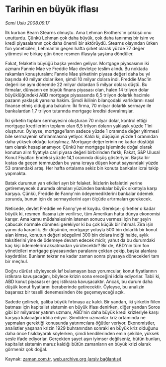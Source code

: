 # Tarihin en büyük iflası

*Sami Uslu 2008.09.17*

<tr><td class="metin" colspan="2" style="padding-top: 20px; padding-left: 5px; padding-right: 10px;">İlk kurban Bearn Stearns olmuştu. Ama Lehman Brothers'ın çöküşü onu unutturdu. Çünkü Lehman çok daha büyük, çok daha tanınmış bir isim ve kredi piyasalarının çok daha önemli bir aktörüydü. Stearns olayından ürken fon yöneticileri, Lehman'ın geçen hafta şirket olarak yüzde 77 değer yitirmesi ve birkaç gün önce resmen iflasıyla şaşkına döndüler.</td></tr><tr><td class="metin" colspan="2" style="padding-top: 20px; padding-left: 5px; padding-right: 10px;"><p>Fakat, felaketin büyüğü başka yerden geliyor. Mortgage piyasasının iki azmanı Fannie Mae ve Freddie Mac devletçe teslim alındı. Bu noktada rakamları konuşturalım: Fannie Mae şirketinin piyasa değeri daha bu yıl başında 40 milyar dolar iken, şimdi 10 milyar dolara indi. Freddie Mac'in değeri ise aynı dönemde 22 milyar dolardan 5 milyar dolara düştü. Bu firmalar, dünyanın en büyük finans piyasası olan, halen 14 trilyon dolar büyüklüğündeki ABD mortgage piyasasında 6,5 trilyon dolarlık hacimle pazarın yaklaşık yarısına hakim. Şimdi ikilinin bilançodaki varlıklarını nasıl finanse etmiş olduğuna bakalım: İki firma, 70 milyar dolarlık sermaye ile bankalardan 1,7 trilyon tutarında mortgage kredisi devralmışlar. 
<p>İki şirketin toplam sermayesini oluşturan 70 milyar dolar, kontrol ettiği mortgage kredilerinin toplamı olan 6,5 trilyon doların yaklaşık yüzde 1'ini oluşturur. Öyleyse, mortgage'ların sadece yüzde 1 oranında değer yitirmesi bile sermayenin sıfırlanmasına yetiyor. Kaldı ki, düşüşün yüzde 1 oranından daha yüksek olduğu tartışılmaz. Mortgage değerlerinin ne kadar düştüğü tam olarak hesaplanamıyor. Çünkü her mortgage işleminde doğal olarak konutun alım fiyatıyla cari piyasa değeri birbirinden farklı; Fakat, S&amp;P Ulusal Konut Fiyatları Endeksi yüzde 14,1 oranında düşüş gösteriyor. Başka bir kıstas da geçen temmuzdan bu yana icraya düşen konut sayısındaki yüzde 53 oranındaki artış. Her hafta ortalama sekiz bin konuta bankalar icrai takip yapmakta. 
<p>Batak durumun yan etkileri ayrı bir felaket. İkizlerin kefaletini yerine getiremeyecek durumda olmaları yüzünden bankalar büyük sıkıntıyla karşı karşıya. Çünkü, Freddie ile Fanny'nin ödeyemediklerini bankalar ödemek zorunda, bunun için de sermayelerini aşırı ölçüde artırmaları gerekecek. 
<p>Neticede, devlet Freddie ve Fanny'ye el koydu. Gerekçe; şirketler o kadar büyük ki, resmen iflasına izin verilirse, tüm Amerikan hatta dünya ekonomisi karışır. Ama kamu müdahalesinin istenen sonucu vermesi için her şeyin çabucak normale dönmesi gerekiyor ki bu çok küçük bir ihtimal. Zira işin yarını da karanlık. Bir düşünün, mortgage yoluyla 500 bin dolarlık bir konut alan kimse, konutun değeri sözgelimi 300 bin dolara indiği halde, aylık taksitlerini yine de ödemeye devam edecek midir, yahut da bu durumdaki kaç kişi ödemelerini aksatmadan yürütecektir? Bir de, ABD'nin tüm fon yöneticileri mortgage piyasasından paralarını çoktan çekip, başka alanlara kaydırdılar. Bunların tekrar ne kadar zaman sonra piyasaya dönecekleri tam bir meçhul. 
<p>Doğru dürüst söyleyecek laf bulamayan bazı yorumcular, konut fiyatlarının istikrara kavuşacağını, böylece krizin sona ereceğini iddia ediyorlar. Tabii ki, ABD konut piyasası er geç istikrara kavuşacaktır. Ancak, bu durum daha düşük konut fiyatlarını beraberinde getirecektir. Öyleyse, bu analizin başarısız bir teselli denemesinden öte geçemeyeceği açık. 
<p>Sadede gelirsek, galiba büyük fırtınaya az kaldı. Bir yandan, iki şirketin fiilen batması için kapitalist sistemin en büyük iflası denirken, diğer yandan Soros gibi bir milyarder yatırım uzmanı, ABD'nin daha büyük kredi krizleriyle karşı karşıya kalacağını iddia ediyor. Şimdiden uzmanlar kriz ortamında ne yapmaları gerektiği konusunda yatırımcılara öğütler veriyor. Ekonomistler, analistler yaşanan krizin 1929 buhranından sonraki en büyük kriz olduğunu daha önce fısıldayarak söylerken, şimdi kendilerinden emin şekilde, yüksek sesle ifade ediyorlar. Gerçekten şayet aşırı iyimser değilseniz, bütün bunları, kapitalist sistemin maruz kaldığı bütün zamanların en büyük krizi olarak görmeniz çok doğal.<br/></p></p></p></p></p></p></td></tr>

Kaynak: [zaman.com.tr](http://zaman.com.tr/yazar.do?yazino=739198), [web.archive.org (arşiv bağlantısı)](http://web.archive.org/web/20080920143132/http://www.zaman.com.tr:80/yazar.do?yazino=739198)
